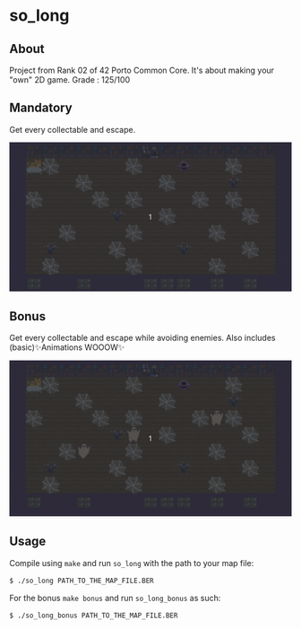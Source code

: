 # **so_long**

## **About**
Project from Rank 02 of 42 Porto Common Core. It's about making your "own" 2D game.
Grade : 125/100

## **Mandatory**
Get every collectable and escape.

<div align="center">
  <img src="https://github.com/hiimgabe/so_long/blob/master/readme_files/so_long_mandatory.gif">
</div>

## **Bonus**
Get every collectable and escape while avoiding enemies.
Also includes (basic)✨Animations WOOOW✨

<div align="center">
  <img src="https://github.com/hiimgabe/so_long/blob/master/readme_files/so_long_bonus.gif">
</div>

## **Usage**
Compile using `make` and run `so_long` with the path to your map file:
```sh
$ ./so_long PATH_TO_THE_MAP_FILE.BER
```
For the bonus `make bonus` and run `so_long_bonus` as such:
```sh
$ ./so_long_bonus PATH_TO_THE_MAP_FILE.BER
```
